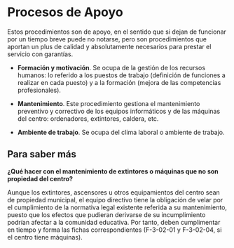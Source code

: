 
# Procesos de Apoyo

Estos procedimientos son de apoyo, en el sentido que si dejan de funcionar por un tiempo breve puede no notarse, pero son procedimientos que aportan un plus de calidad y absolutamente necesarios para prestar el servicio con garantías.

- **Formación y motivación**. Se ocupa de la gestión de los recursos humanos: lo referido a los puestos de trabajo (definición de funciones a realizar en cada puesto) y a la formación (mejora de las competencias profesionales).

- **Mantenimiento**. Este procedimiento gestiona el mantenimiento preventivo y correctivo de los equipos informáticos y de las máquinas del centro: ordenadores, extintores, caldera, etc.

- **Ambiente de trabajo**. Se ocupa del clima laboral o ambiente de trabajo.

## Para saber más

**¿Qué hacer con el mantenimiento de extintores o máquinas que no son propiedad del centro?**

Aunque los extintores, ascensores u otros equipamientos del centro sean de propiedad municipal, el equipo directivo tiene la obligación de velar por el cumplimiento de la normativa legal existente referida a su mantenimiento, puesto que los efectos que pudieran derivarse de su incumplimiento podrían afectar a la comunidad educativa. Por tanto, deben cumplimentar en tiempo y forma las fichas correspondientes (F-3-02-01 y F-3-02-04, si el centro tiene máquinas).

 
